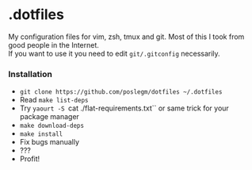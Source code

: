 # .dotfiles
My configuration files for vim, zsh, tmux and git. Most of this I took from good people in the Internet.  
If you want to use it you need to edit `git/.gitconfig` necessarily.

### Installation
* `git clone https://github.com/poslegm/dotfiles ~/.dotfiles`
* Read `make list-deps`
* Try `yaourt -S `cat ./flat-requirements.txt`` or same trick for your package manager
* `make download-deps`
* `make install`
* Fix bugs manually
* ???
* Profit!
